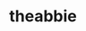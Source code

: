 ---
title: theabbie
github: https://github.com/theabbie
mode: dark
transition: 1s
score: 81.0
archetype:
- Stats and Metrics
---